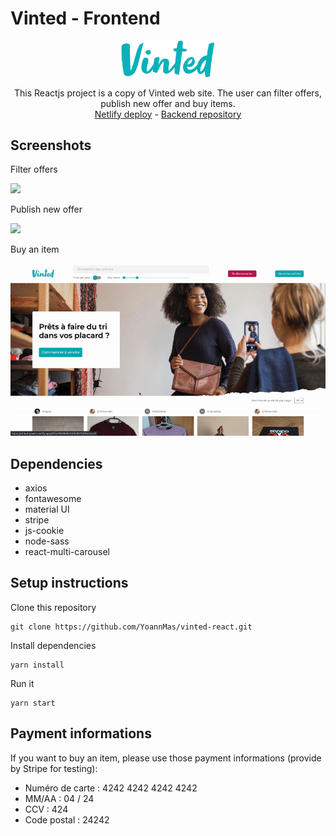 # Vinted - Frontend

<div align="center">
<img src="./src/assets/img/Vinted_logo.png" width="150px"/>

This Reactjs project is a copy of Vinted web site. The user can filter offers, publish new offer and buy items.
<br/>
<a href="https://vinted-yoann.netlify.app/">Netlify deploy</a> - <a href="https://github.com/YoannMas/vinted-API">Backend repository</a> 
</div>

## Screenshots

Filter offers

<img src="./src/assets/img/filter2.gif"/>
</br>

Publish new offer

<img src="./src/assets/img/publish.gif"/>
</br>

Buy an item

<img src="./src/assets/img/payment.gif"/>

## Dependencies

- axios
- fontawesome
- material UI
- stripe
- js-cookie
- node-sass
- react-multi-carousel


## Setup instructions

Clone this repository 

```
git clone https://github.com/YoannMas/vinted-react.git
```

Install dependencies

```
yarn install
```

Run it

```
yarn start
```
## Payment informations

If you want to buy an item, please use those payment informations (provide by Stripe for testing):
- Numéro de carte : 4242 4242 4242 4242
- MM/AA : 04 / 24
- CCV : 424
- Code postal : 24242
